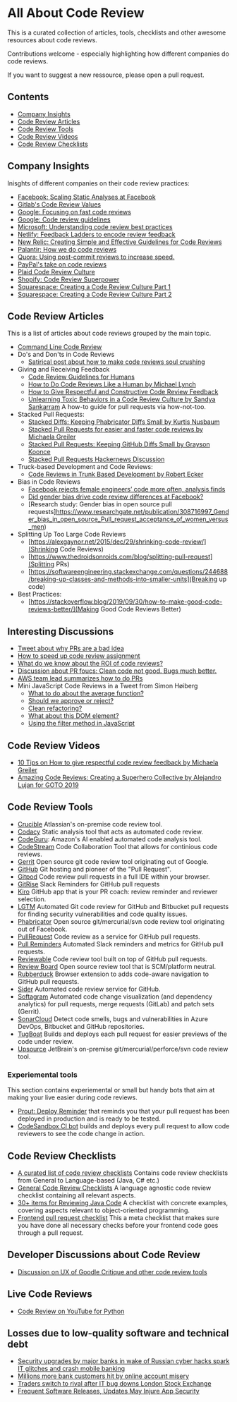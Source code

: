 # All About Code Review

This is a curated collection of articles, tools, checklists and other awesome resources about code reviews.

Contributions welcome - especially highlighting how different companies do code reviews.

If you want to suggest a new ressource, please open a pull request.

## Contents
- [Company Insights](#company-insights)
- [Code Review Articles](#code-review-articles)
- [Code Review Tools](#code-review-tools)
- [Code Review Videos](#code-review-videos)
- [Code Review Checklists](#code-review-checklists)


## Company Insights
Inisghts of different companies on their code review practices:
- [Facebook: Scaling Static Analyses at Facebook](https://research.fb.com/publications/scaling-static-analyses-at-facebook/)
- [Gitlab's Code Review Values](https://about.gitlab.com/handbook/engineering/workflow/reviewer-values/)
- [Google: Focusing on fast code reviews](https://www.michaelagreiler.com/code-reviews-at-google/)
- [Google: Code review guidelines](https://google.github.io/eng-practices/review/)
- [Microsoft: Understanding code review best practices](https://www.michaelagreiler.com/code-reviews-at-microsoft-how-to-code-review-at-a-large-software-company/)
- [Netlify: Feedback Ladders to encode review feedback](https://www.netlify.com/blog/2020/03/05/feedback-ladders-how-we-encode-code-reviews-at-netlify/)
- [New Relic: Creating Simple and Effective Guidelines for Code Reviews](https://blog.newrelic.com/engineering/code-review-guidelines/)
- [Palantir: How we do code reviews](https://medium.com/palantir/code-review-best-practices-19e02780015f)
- [Quora: Using post-commit reviews to increase speed.](https://www.quora.com/q/quoraengineering/Moving-Fast-With-High-Code-Quality)
- [PayPal's take on code reviews](https://medium.com/paypal-engineering/effective-code-reviews-53d62a203b2f)
- [Plaid Code Review Culture](https://plaid.com/blog/building-an-inclusive-code-review-culture/)
- [Shopify: Code Review Superpower](https://shopify.engineering/great-code-reviews)
- [Squarespace: Creating a Code Review Culture Part 1](https://engineering.squarespace.com/blog/2019/code-review-culture-part-1)
- [Squarespace: Creating a Code Review Culture Part 2](https://engineering.squarespace.com/blog/2019/code-review-culture-part-2)


## Code Review Articles
This is a list of articles about code reviews grouped by the main topic.
- [Command Line Code Review](https://blog.jez.io/cli-code-review/)
- Do's and Don'ts in Code Reviews
  - [Satirical post about how to make code reviews soul crushing](https://daedtech.com/how-to-use-a-code-review-to-execute-someones-soul/)
- Giving and Receiving Feedback
  - [Code Review Guidelines for Humans](https://phauer.com/2018/code-review-guidelines/)
  - [How to Do Code Reviews Like a Human by Michael Lynch](https://mtlynch.io/human-code-reviews-1/)
  - [How to Give Respectful and Constructive Code Review Feedback](https://www.michaelagreiler.com/respectful-constructive-code-review-feedback/)
  - [Unlearning Toxic Behaviors in a Code Review Culture by Sandya Sankarram](https://medium.com/@sandya.sankarram/unlearning-toxic-behaviors-in-a-code-review-culture-b7c295452a3c) A how-to guide for pull requests via how-not-too.
- Stacked Pull Requests:
  - [Stacked Diffs: Keeping Phabricator Diffs Small by Kurtis Nusbaum](https://medium.com/@kurtisnusbaum/stacked-diffs-keeping-phabricator-diffs-small-d9964f4dcfa6)
  - [Stacked Pull Requests for easier and faster code reviews by Michaela Greiler](https://www.michaelagreiler.com/stacked-pull-requests/)
  - [Stacked Pull Requests: Keeping GitHub Diffs Small by Grayson Koonce](https://unhashable.com/stacked-pull-requests-keeping-github-diffs-small/)
  - [Stacked Pull Requests Hackernews Discussion](https://news.ycombinator.com/item?id=18119570)
- Truck-based Development and Code Reviews:
  - [Code Reviews in Trunk Based Development by Robert Ecker](https://team-coder.com/code-reviews-in-trunk-based-development/)
- Bias in Code Reviews
  - [Facebook rejects female engineers’ code more often, analysis finds](https://www.theverge.com/2017/5/2/15517302/facebook-female-engineers-gender-bias-studies-report)
  - [Did gender bias drive code review differences at Facebook?](https://medium.com/inclusion-insights/did-gender-bias-drive-code-review-differences-at-facebook-2e1e4dbd8d62)
  - [Research study: Gender bias in open source pull requests]https://www.researchgate.net/publication/308716997_Gender_bias_in_open_source_Pull_request_acceptance_of_women_versus_men)
- Splitting Up Too Large Code Reviews
  - [https://alexgaynor.net/2015/dec/29/shrinking-code-review/](Shrinking Code Reviews)
  - [https://www.thedroidsonroids.com/blog/splitting-pull-request](Splitting PRs)
  - [https://softwareengineering.stackexchange.com/questions/244688/breaking-up-classes-and-methods-into-smaller-units](Breaking up code)
- Best Practices:
  - [https://stackoverflow.blog/2019/09/30/how-to-make-good-code-reviews-better/](Making Good Code Reviews Better)   


## Interesting Discussions
- [Tweet about why PRs are a bad idea](https://twitter.com/allenholub/status/1424040299764932623?s=20)
- [How to speed up code review assignment](https://news.ycombinator.com/item?id=11416746)
- [What do we know about the ROI of code reviews?](https://twitter.com/hhariri/status/1315606185937166336?s=20)
- [Discussion about PR foucs: Clean code not good. Bugs much better.](https://twitter.com/copyconstruct/status/1317277666823741440?s=20)
- [AWS team lead summarizes how to do PRs](https://twitter.com/curtiseinsmann/status/1317149417330364421?s=20)
- Mini JavaScript Code Reviews in a Tweet from Simon Høiberg
  - [What to do about the average function?](https://twitter.com/SimonHoiberg/status/1317488112147234817?s=20)
  - [Should we approve or reject?](https://twitter.com/SimonHoiberg/status/1313803838357467136?s=20)
  - [Clean refactoring?](https://twitter.com/SimonHoiberg/status/1310136847197061121?s=20)
  - [What about this DOM element?](https://twitter.com/SimonHoiberg/status/1311191044915179521?s=20)
  - [Using the filter method in JavaScript](https://twitter.com/SimonHoiberg/status/1320299813657825281?s=20)
  

## Code Review Videos
- [10 Tips on How to give respectful code review feedback by Michaela Greiler](https://youtu.be/NNXk_WJzyMI)
- [Amazing Code Reviews: Creating a Superhero Collective by Alejandro Lujan for GOTO 2019](https://youtu.be/ly86Wq_E18o)


## Code Review Tools
- [Crucible](https://www.atlassian.com/software/crucible) Atlassian's on-premise code review tool.
- [Codacy](https://www.codacy.com/) Static analysis tool that acts as automated code review.
- [CodeGuru](https://aws.amazon.com/codeguru): Amazon's AI enabled automated code analysis tool.
- [CodeStream](https://www.codestream.com/) Code Collaboration Tool that allows for continious code reviews.
- [Gerrit](https://www.gerritcodereview.com/) Open source git code review tool originating out of Google.
- [GitHub](https://github.com) Git hosting and pioneer of the "Pull Request".
- [Gitpod](https://gitpod.io) Code review pull requests in a full IDE within your browser.
- [GitRise](https://www.gitrise.com/) Slack Reminders for GitHub pull requests
- [Kiro](https://www.kiro.io/) GitHub app that is your PR coach: review reminder and reviewer selection.
- [LGTM](https://lgtm.com) Automated Git code review for GitHub and Bitbucket pull requests for finding security vulnerabilities and code quality issues.
- [Phabricator](https://www.phacility.com/phabricator/) Open source git/mercurial/svn code review tool originating out of Facebook.
- [PullRequest](https://www.pullrequest.com/) Code review as a service for GitHub pull requests.
- [Pull Reminders](https://pullreminders.com) Automated Slack reminders and metrics for GitHub pull requests.
- [Reviewable](https://reviewable.io/) Code review tool built on top of GitHub pull requests.
- [Review Board](https://www.reviewboard.org/) Open source review tool that is SCM/platform neutral.
- [Rubberduck](https://www.rubberduck.io) Browser extension to adds code-aware navigation to GitHub pull requests.
- [Sider](https://sider.review/) Automated code review service for GitHub.
- [Softagram](https://softagram.com/) Automated code change visualization (and dependency analytics) for pull requests, merge requests (GitLab) and patch sets (Gerrit).
- [SonarCloud](https://sonarcloud.io) Detect code smells, bugs and vulnerabilities in Azure DevOps, Bitbucket and GitHub repositories.
- [TugBoat](https://www.tugboat.qa/) Builds and deploys each pull request for easier previews of the code under review.
- [Upsource](https://www.jetbrains.com/upsource/) JetBrain's on-premise git/mercurial/perforce/svn code review tool.

### Experiemental tools 
This section contains experiemental or small but handy bots that aim at making your live easier during code reviews.
- [Prout: Deploy Reminder](https://github.com/guardian/prout) that reminds you that your pull request has been deployed in production and is ready to be tested.
- [CodeSandbox CI bot](https://codesandbox.io/docs/ci) builds and deploys every pull request to allow code reviewers to see the code change in action.


## Code Review Checklists
- [A curated list of code review checklists](https://github.com/mgreiler/awesome-code-review-checklists) Contains code review checklists from General to Language-based (Java, C# etc.)
- [General Code Review Checklists](https://github.com/mgreiler/code-review-checklist) A language agnostic code review checklist containing all relevant aspects.
- [30+ items for Reviewing Java Code](https://www.java-success.com/30-java-code-review-checklist-items/) A checklist with concrete examples, covering aspects relevant to object-oriented programming.
- [Frontend pull request checklist](https://github.com/sapegin/frontend-pull-request-checklist) This a meta checklist that makes sure you have done all necessary checks before your frontend code goes through a pull request.


## Developer Discussions about Code Review
- [Discussion on UX of Goodle Critique and other code review tools](https://news.ycombinator.com/item?id=19102930)


## Live Code Reviews
- [Code Review on YouTube for Python](https://youtu.be/Tf70szZwWgA)

## Losses due to low-quality software and technical debt
- [Security upgrades by major banks in wake of Russian cyber hacks spark IT glitches and crash mobile banking](https://www.dailymail.co.uk/news/article-6217839/Chaos-HSBC-customers-hundreds-locked-account.html)
- [Millions more bank customers hit by online account misery](https://www.thetimes.co.uk/article/millions-more-bank-customers-hit-by-online-account-misery-7xkcstxj3)
- [Traders switch to rival after IT bug downs London Stock Exchange](https://www.thetimes.co.uk/edition/business/traders-switch-to-rival-after-it-bug-downs-london-stock-exchange-ct06tmlmp)
- [Frequent Software Releases, Updates May Injure App Security](https://www.darkreading.com/application-security/frequent-software-releases-updates-may-injure-app-security/d/d-id/1330412)

